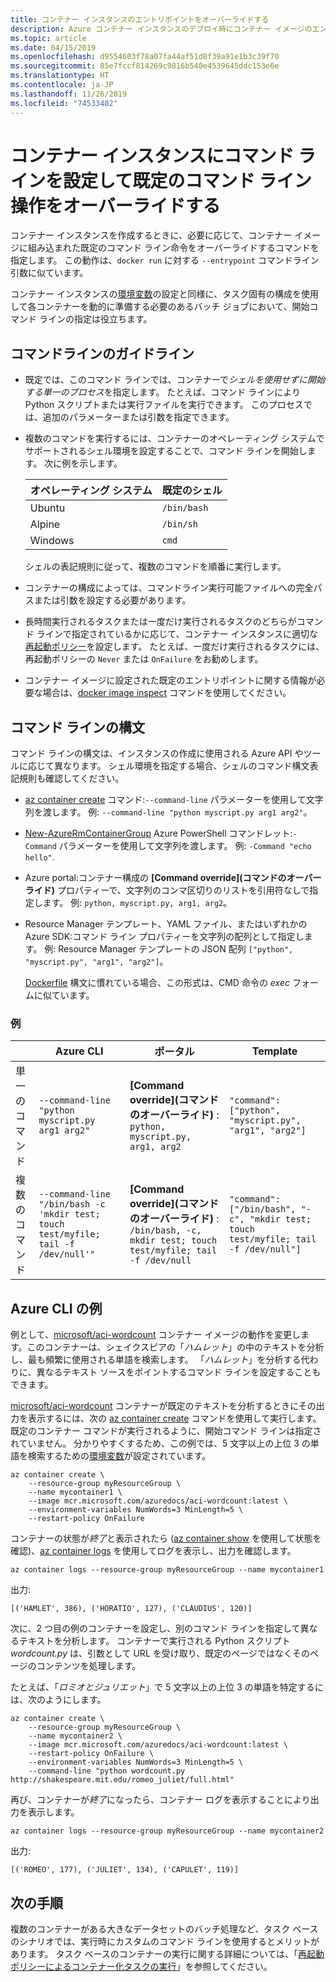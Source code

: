 ```yaml
---
title: コンテナー インスタンスのエントリポイントをオーバーライドする
description: Azure コンテナー インスタンスのデプロイ時にコンテナー イメージのエントリポイントをオーバーライドするためのコマンド ラインを設定する
ms.topic: article
ms.date: 04/15/2019
ms.openlocfilehash: d9554603f78a07fa44af51d8f39a91e1b3c39f70
ms.sourcegitcommit: 85e7fccf814269c9816b540e4539645ddc153e6e
ms.translationtype: HT
ms.contentlocale: ja-JP
ms.lasthandoff: 11/26/2019
ms.locfileid: "74533402"
---
```

# <a name="set-the-command-line-in-a-container-instance-to-override-the-default-command-line-operation"></a>コンテナー インスタンスにコマンド ラインを設定して既定のコマンド ライン操作をオーバーライドする

コンテナー インスタンスを作成するときに、必要に応じて、コンテナー イメージに組み込まれた既定のコマンド ライン命令をオーバーライドするコマンドを指定します。 この動作は、`docker run` に対する `--entrypoint` コマンドライン引数に似ています。

コンテナー インスタンスの[環境変数](container-instances-environment-variables.md)の設定と同様に、タスク固有の構成を使用して各コンテナーを動的に準備する必要のあるバッチ ジョブにおいて、開始コマンド ラインの指定は役立ちます。

## <a name="command-line-guidelines"></a>コマンドラインのガイドライン

* 既定では、このコマンド ラインでは、コンテナーで*シェルを使用せずに開始する単一のプロセス*を指定します。 たとえば、コマンド ラインにより Python スクリプトまたは実行ファイルを実行できます。 このプロセスでは、追加のパラメーターまたは引数を指定できます。

* 複数のコマンドを実行するには、コンテナーのオペレーティング システムでサポートされるシェル環境を設定することで、コマンド ラインを開始します。 次に例を示します。

  |オペレーティング システム  |既定のシェル  |
  |---------|---------|
  |Ubuntu     |   `/bin/bash`      |
  |Alpine     |   `/bin/sh`      |
  |Windows     |    `cmd`     |

  シェルの表記規則に従って、複数のコマンドを順番に実行します。

* コンテナーの構成によっては、コマンドライン実行可能ファイルへの完全パスまたは引数を設定する必要があります。

* 長時間実行されるタスクまたは一度だけ実行されるタスクのどちらがコマンド ラインで指定されているかに応じて、コンテナー インスタンスに適切な[再起動ポリシー](container-instances-restart-policy.md)を設定します。 たとえば、一度だけ実行されるタスクには、再起動ポリシーの `Never` または `OnFailure` をお勧めします。 

* コンテナー イメージに設定された既定のエントリポイントに関する情報が必要な場合は、[docker image inspect](https://docs.docker.com/engine/reference/commandline/image_inspect/) コマンドを使用してください。

## <a name="command-line-syntax"></a>コマンド ラインの構文

コマンド ラインの構文は、インスタンスの作成に使用される Azure API やツールに応じて異なります。 シェル環境を指定する場合、シェルのコマンド構文表記規則も確認してください。

* [az container create][az-container-create] コマンド:`--command-line` パラメーターを使用して文字列を渡します。 例: `--command-line "python myscript.py arg1 arg2"`。

* [New-AzureRmContainerGroup][new-azurermcontainergroup] Azure PowerShell コマンドレット:`-Command` パラメーターを使用して文字列を渡します。 例: `-Command "echo hello"`.

* Azure portal:コンテナー構成の **[Command override]\(コマンドのオーバーライド\)** プロパティーで、文字列のコンマ区切りのリストを引用符なしで指定します。 例: `python, myscript.py, arg1, arg2`。 

* Resource Manager テンプレート、YAML ファイル、またはいずれかの Azure SDK:コマンド ライン プロパティーを文字列の配列として指定します。 例: Resource Manager テンプレートの JSON 配列 `["python", "myscript.py", "arg1", "arg2"]`。 

  [Dockerfile](https://docs.docker.com/engine/reference/builder/) 構文に慣れている場合、この形式は、CMD 命令の *exec* フォームに似ています。

### <a name="examples"></a>例

|    |  Azure CLI   | ポータル | Template | 
| ---- | ---- | --- | --- |
| 単一のコマンド | `--command-line "python myscript.py arg1 arg2"` | **[Command override]\(コマンドのオーバーライド\)** : `python, myscript.py, arg1, arg2` | `"command": ["python", "myscript.py", "arg1", "arg2"]` |
| 複数のコマンド | `--command-line "/bin/bash -c 'mkdir test; touch test/myfile; tail -f /dev/null'"` |**[Command override]\(コマンドのオーバーライド\)** : `/bin/bash, -c, mkdir test; touch test/myfile; tail -f /dev/null` | `"command": ["/bin/bash", "-c", "mkdir test; touch test/myfile; tail -f /dev/null"]` |

## <a name="azure-cli-example"></a>Azure CLI の例

例として、[microsoft/aci-wordcount][aci-wordcount] コンテナー イメージの動作を変更します。このコンテナーは、シェイクスピアの「*ハムレット*」の中のテキストを分析し、最も頻繁に使用される単語を検索します。 「*ハムレット*」を分析する代わりに、異なるテキスト ソースをポイントするコマンド ラインを設定することもできます。

[microsoft/aci-wordcount][aci-wordcount] コンテナーが既定のテキストを分析するときにその出力を表示するには、次の [az container create][az-container-create] コマンドを使用して実行します。 既定のコンテナー コマンドが実行されるように、開始コマンド ラインは指定されていません。 分かりやすくするため、この例では、5 文字以上の上位 3 の単語を検索するための[環境変数](container-instances-environment-variables.md)が設定されています。

```azurecli-interactive
az container create \
    --resource-group myResourceGroup \
    --name mycontainer1 \
    --image mcr.microsoft.com/azuredocs/aci-wordcount:latest \
    --environment-variables NumWords=3 MinLength=5 \
    --restart-policy OnFailure
```

コンテナーの状態が*終了*と表示されたら ([az container show][az-container-show] を使用して状態を確認)、[az container logs][az-container-logs] を使用してログを表示し、出力を確認します。

```azurecli-interactive
az container logs --resource-group myResourceGroup --name mycontainer1
```

出力:

```console
[('HAMLET', 386), ('HORATIO', 127), ('CLAUDIUS', 120)]
```

次に、2 つ目の例のコンテナーを設定し、別のコマンド ラインを指定して異なるテキストを分析します。 コンテナーで実行される Python スクリプト *wordcount.py* は、引数として URL を受け取り、既定のページではなくそのページのコンテンツを処理します。

たとえば、「*ロミオとジュリエット*」で 5 文字以上の上位 3 の単語を特定するには、次のようにします。

```azurecli-interactive
az container create \
    --resource-group myResourceGroup \
    --name mycontainer2 \
    --image mcr.microsoft.com/azuredocs/aci-wordcount:latest \
    --restart-policy OnFailure \
    --environment-variables NumWords=3 MinLength=5 \
    --command-line "python wordcount.py http://shakespeare.mit.edu/romeo_juliet/full.html"
```

再び、コンテナーが*終了*になったら、コンテナー ログを表示することにより出力を表示します。

```azurecli-interactive
az container logs --resource-group myResourceGroup --name mycontainer2
```

出力:

```console
[('ROMEO', 177), ('JULIET', 134), ('CAPULET', 119)]
```

## <a name="next-steps"></a>次の手順

複数のコンテナーがある大きなデータセットのバッチ処理など、タスク ベースのシナリオでは、実行時にカスタムのコマンド ラインを使用するとメリットがあります。 タスク ベースのコンテナーの実行に関する詳細については、「[再起動ポリシーによるコンテナー化タスクの実行](container-instances-restart-policy.md)」を参照してください。

<!-- LINKS - External -->
[aci-wordcount]: https://hub.docker.com/_/microsoft-azuredocs-aci-wordcount

<!-- LINKS Internal -->
[az-container-create]: /cli/azure/container#az-container-create
[az-container-logs]: /cli/azure/container#az-container-logs
[az-container-show]: /cli/azure/container#az-container-show
[new-azurermcontainergroup]: /powershell/module/azurerm.containerinstance/new-azurermcontainergroup
[portal]: https://portal.azure.com
